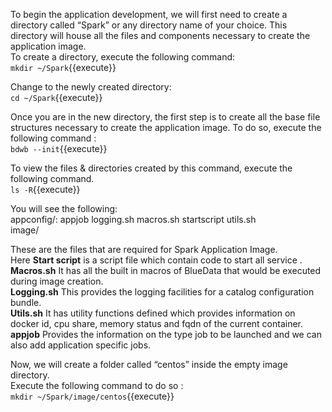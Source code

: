 To begin the application development, we will first need to create a directory called “Spark” or any directory name of your choice. This directory will house all the files and components necessary to create the application image. <br>
To create a directory, execute the following command:<br>
`mkdir ~/Spark`{{execute}}<br>

Change to the newly created directory:<br>
`cd ~/Spark`{{execute}}<br>

Once you are in the new directory, the first step is to create all the base file structures necessary to create the application image. To do so, execute the following command :<br>
`bdwb --init`{{execute}}

To view the files & directories created by this command, execute the following command.<br>
`ls -R`{{execute}}

You will see the following:
<br>appconfig/: appjob  logging.sh  macros.sh  startscript  utils.sh
<br>image/

These are the files that are required for Spark Application Image.<br>
Here <b>Start script</b> is a script file which contain code to start all service .
<br><b>Macros.sh</b> It has all the built in macros of BlueData that would be executed during image creation.
<br><b>Logging.sh</b> This provides the logging facilities for a catalog configuration bundle. 
<br><b>Utils.sh</b> It has utility functions defined which provides information on docker id, cpu share, memory status and fqdn of the current container.
<br><b>appjob</b> Provides the information on the type job to be launched and we can also add application specific jobs.

Now, we will create a folder called “centos” inside the empty image directory.
<br>Execute the following command to do so :
<br>`mkdir ~/Spark/image/centos`{{execute}}
